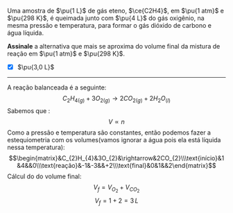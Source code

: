 Uma amostra de $\pu{1 L}$ de gás eteno, $\ce{C2H4}$, em $\pu{1 atm}$ e $\pu{298 K}$, é queimada junto com $\pu{4 L}$ do gás oxigênio, na mesma pressão e temperatura, para formar o gás dióxido de carbono e água líquida.  

**Assinale** a alternativa que mais se aproxima do volume final da mistura de reação em $\pu{1 atm}$ e $\pu{298 K}$.

- [x] $\pu{3,0 L}$


---

A reação balanceada é a seguinte:
$$C_{2}H_{{4(g)}}+3O_{2(g)}\rightarrow2CO_{2(g)}+2H_{2}O_{(l)}$$
Sabemos que :
$$V\propto n$$
Como a pressão e temperatura são constantes, então podemos fazer a estequiometria com os volumes(vamos ignorar a água pois ela está líquida nessa temperatura): 
$$\begin{matrix}&C_{2}H_{4}&3O_{2}&\rightarrow&2CO_{2}\\\text{início}&1&4&&0\\\text{reação}&-1&-3&&+2\\\text{final}&0&1&&2\end{matrix}$$
Cálcul do do volume final:
$$V_{f}=V_{O_{2}}+ V_{CO_{2}}$$
$$V_{f}=1+2=3\,L$$

